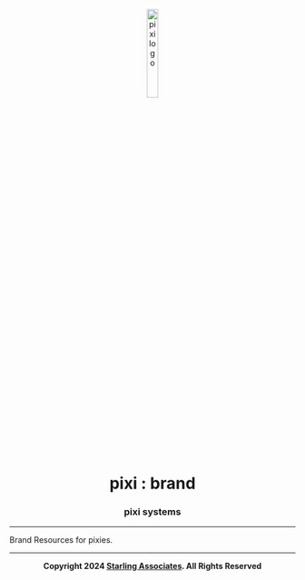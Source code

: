 <p align="center">
    <img src="https://raw.githubusercontent.com/pixi-systems/brand/master/src/logo/logo.png" width="20%" height="20%" alt="pixi logo">
</p>
<h1 align="center" style='border-bottom: none;'>pixi : brand</h1>
<h3 align="center">pixi systems</h3>

---

Brand Resources for pixies.

---

<p align="center">
    <b>Copyright 2024 <a href="https://www.starling.associates" target="_blank">Starling Associates</a>. All Rights Reserved</b>
</p>
